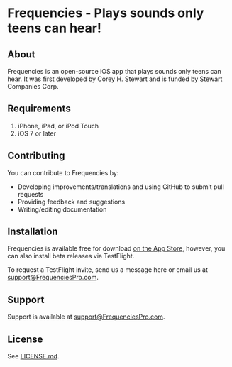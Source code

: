 Frequencies - Plays sounds only teens can hear!
=================================================

About
--------------
Frequencies is an open-source iOS app that plays sounds only teens
can hear. It was first developed by Corey H. Stewart and is funded
by Stewart Companies Corp.

Requirements
--------------
1.  iPhone, iPad, or iPod Touch
2.  iOS 7 or later

Contributing
--------------
You can contribute to Frequencies by:
*   Developing improvements/translations and using GitHub to submit pull requests
*   Providing feedback and suggestions
*   Writing/editing documentation

Installation
--------------
Frequencies is available free for download [on the App Store](https://itunes.apple.com/us/app/frequencies-sounds-only-teens/id398296783?mt=8), however, you can also
install beta releases via TestFlight.

To request a TestFlight invite, send us a message here or email us at support@FrequenciesPro.com.

Support
--------------
Support is available at support@FrequenciesPro.com.

License
--------------
See [LICENSE.md](http://github.com/Stewart-Companies/Frequencies/blob/master/LICENSE).

